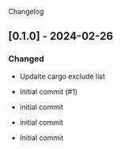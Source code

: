 Changelog

## [0.1.0] - 2024-02-26

### Changed

- Updalte cargo exclude list

- Initial commit (#1)

* initial commit

* initial commit
- Initial commit

